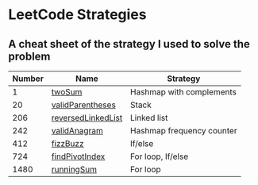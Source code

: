 # LeetCode Strategies

## A cheat sheet of the strategy I used to solve the problem

| Number | Name                                                                     | Strategy                  |
| ------ | ------------------------------------------------------------------------ | ------------------------- |
| 1      | [twoSum](https://leetcode.com/problems/two-sum/)                         | Hashmap with complements  |
| 20     | [validParentheses](https://leetcode.com/problems/valid-parentheses/)     | Stack                     |
| 206    | [reversedLinkedList](https://leetcode.com/problems/reverse-linked-list/) | Linked list               |
| 242    | [validAnagram](https://leetcode.com/problems/valid-anagram/)             | Hashmap frequency counter |
| 412    | [fizzBuzz](https://leetcode.com/problems/fizz-buzz/)                     | If/else                   |
| 724    | [findPivotIndex](https://leetcode.com/problems/find-pivot-index/)        | For loop, If/else         |
| 1480   | [runningSum](https://leetcode.com/problems/running-sum-of-1d-array/)     | For loop                  |
